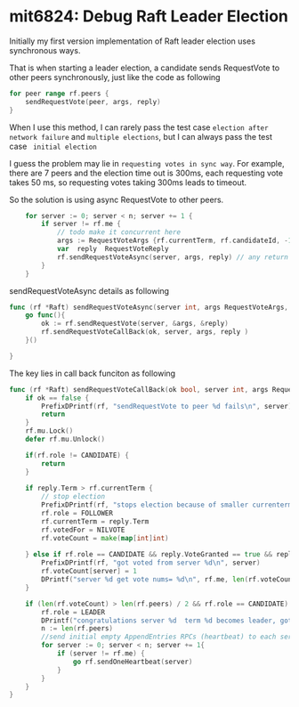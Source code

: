 # mit6824: Debug Raft Leader Election 

Initially my first version implementation of Raft leader election uses synchronous ways. 

That is when starting a leader election, a candidate sends RequestVote to other peers synchronously, just like the code as following 

```go
for peer range rf.peers {
    sendRequestVote(peer, args, reply)
}
```

When I use this method, I can rarely pass  the test case `election after network failure` and `multiple elections`, but I can always pass the test case ` initial election`

I guess the problem may lie in `requesting votes in sync way`. For example, there are 7 peers and  the election time out is 300ms, each requesting vote takes 50 ms, so requesting votes taking 300ms leads to timeout. 

So the solution is using async RequestVote to other peers.

```go
	for server := 0; server < n; server += 1 {
		if server != rf.me {
			// todo make it concurrent here 
			args := RequestVoteArgs {rf.currentTerm, rf.candidateId, -1, -1}
			var  reply  RequestVoteReply
			rf.sendRequestVoteAsync(server, args, reply) // any return value here 
		}
    } 
```

sendRequestVoteAsync details as following 
```go
func (rf *Raft) sendRequestVoteAsync(server int, args RequestVoteArgs, reply RequestVoteReply) {
	go func(){
		ok := rf.sendRequestVote(server, &args, &reply)
		rf.sendRequestVoteCallBack(ok, server, args, reply )
	}()

}
```

The key lies in call back funciton as following 

```go 
func (rf *Raft) sendRequestVoteCallBack(ok bool, server int, args RequestVoteArgs, reply RequestVoteReply) {
	if ok == false {
		PrefixDPrintf(rf, "sendRequestVote to peer %d fails\n", server)
		return 
	}
	rf.mu.Lock()
	defer rf.mu.Unlock()

	if(rf.role != CANDIDATE) {
		return
	}
	
	if reply.Term > rf.currentTerm {
		// stop election 
		PrefixDPrintf(rf, "stops election because of smaller currenterm = %d, reply term =%d, reply server = %d\n", rf.currentTerm, reply.Term, server)
		rf.role = FOLLOWER
		rf.currentTerm = reply.Term
		rf.votedFor = NILVOTE
		rf.voteCount = make(map[int]int)
		 
	} else if rf.role == CANDIDATE && reply.VoteGranted == true && reply.Term == rf.currentTerm  {
		PrefixDPrintf(rf, "got voted from server %d\n", server)
		rf.voteCount[server] = 1
		DPrintf("server %d get vote nums= %d\n", rf.me, len(rf.voteCount))
	}	

	if (len(rf.voteCount) > len(rf.peers) / 2 && rf.role == CANDIDATE) {
		rf.role = LEADER
		DPrintf("congratulations server %d  term %d becomes leader, got votes %d\n", rf.me, rf.currentTerm, len(rf.voteCount))
		n := len(rf.peers)
		//send initial empty AppendEntries RPCs (heartbeat) to each server in async
		for server := 0; server < n; server += 1{
			if (server != rf.me) {
				go rf.sendOneHeartbeat(server)
			}
		}
	}
}
```
